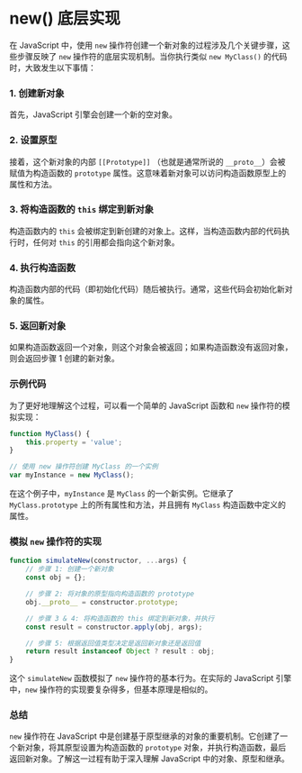 # new() 底层实现

在 JavaScript 中，使用 `new` 操作符创建一个新对象的过程涉及几个关键步骤，这些步骤反映了 `new` 操作符的底层实现机制。当你执行类似 `new MyClass()` 的代码时，大致发生以下事情：

### 1. 创建新对象
首先，JavaScript 引擎会创建一个新的空对象。

### 2. 设置原型
接着，这个新对象的内部 `[[Prototype]]` （也就是通常所说的 `__proto__`）会被赋值为构造函数的 `prototype` 属性。这意味着新对象可以访问构造函数原型上的属性和方法。

### 3. 将构造函数的 `this` 绑定到新对象
构造函数内的 `this` 会被绑定到新创建的对象上。这样，当构造函数内部的代码执行时，任何对 `this` 的引用都会指向这个新对象。

### 4. 执行构造函数
构造函数内部的代码（即初始化代码）随后被执行。通常，这些代码会初始化新对象的属性。

### 5. 返回新对象
如果构造函数返回一个对象，则这个对象会被返回；如果构造函数没有返回对象，则会返回步骤 1 创建的新对象。

### 示例代码
为了更好地理解这个过程，可以看一个简单的 JavaScript 函数和 `new` 操作符的模拟实现：

```javascript
function MyClass() {
    this.property = 'value';
}

// 使用 new 操作符创建 MyClass 的一个实例
var myInstance = new MyClass();
```

在这个例子中，`myInstance` 是 `MyClass` 的一个新实例。它继承了 `MyClass.prototype` 上的所有属性和方法，并且拥有 `MyClass` 构造函数中定义的属性。

### 模拟 `new` 操作符的实现
```javascript
function simulateNew(constructor, ...args) {
    // 步骤 1: 创建一个新对象
    const obj = {};

    // 步骤 2: 将对象的原型指向构造函数的 prototype
    obj.__proto__ = constructor.prototype;

    // 步骤 3 & 4: 将构造函数的 this 绑定到新对象，并执行
    const result = constructor.apply(obj, args);

    // 步骤 5: 根据返回值类型决定是返回新对象还是返回值
    return result instanceof Object ? result : obj;
}
```

这个 `simulateNew` 函数模拟了 `new` 操作符的基本行为。在实际的 JavaScript 引擎中，`new` 操作符的实现要复杂得多，但基本原理是相似的。

### 总结
`new` 操作符在 JavaScript 中是创建基于原型继承的对象的重要机制。它创建了一个新对象，将其原型设置为构造函数的 `prototype` 对象，并执行构造函数，最后返回新对象。了解这一过程有助于深入理解 JavaScript 中的对象、原型和继承。